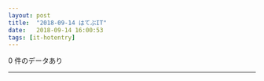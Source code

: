 ```yaml
---
layout: post
title:  "2018-09-14 はてぶIT"
date:   2018-09-14 16:00:53
tags: [it-hotentry]
---
```

0 件のデータあり

<hr>
